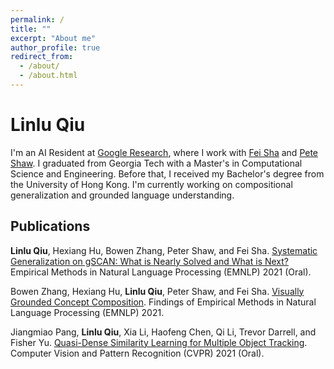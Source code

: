 ```yaml
---
permalink: /
title: ""
excerpt: "About me"
author_profile: true
redirect_from:
  - /about/
  - /about.html
---
```


Linlu Qiu
======
I'm an AI Resident at [Google Research](https://research.google), where I work with [Fei Sha](https://viterbi-web.usc.edu/~feisha) and [Pete Shaw](http://www.ptshaw.com). I graduated from Georgia Tech with a Master's in Computational Science and Engineering. Before that, I received my Bachelor's degree from the University of Hong Kong. I'm currently working on compositional generalization and grounded language understanding.

Publications
------

**Linlu Qiu**, Hexiang Hu, Bowen Zhang, Peter Shaw, and Fei Sha. [Systematic Generalization on gSCAN: What is Nearly Solved and What is Next?](https://arxiv.org/abs/2109.12243) Empirical Methods in Natural Language Processing (EMNLP) 2021 (Oral).


Bowen Zhang, Hexiang Hu, **Linlu Qiu**, Peter Shaw, and Fei Sha. [Visually Grounded Concept Composition](https://arxiv.org/abs/2109.14115). Findings of Empirical Methods in Natural Language Processing (EMNLP) 2021.


Jiangmiao Pang, **Linlu Qiu**, Xia Li, Haofeng Chen, Qi Li, Trevor Darrell, and Fisher Yu. [Quasi-Dense Similarity Learning for Multiple Object Tracking](https://arxiv.org/abs/2006.06664). Computer Vision and Pattern Recognition (CVPR) 2021 (Oral).
